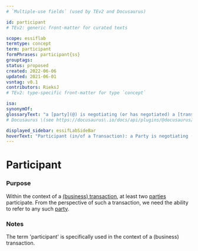 ```yaml
---
# `Multiple-use fields` (used by TEv2 and Docusaurus)

id: participant
# TEv2: generic front-matter for curated texts

scope: essiflab
termtype: concept
term: participant
formPhrases: participant{ss}
grouptags:
status: proposed
created: 2022-06-06
updated: 2021-06-01
vsntag: v0.1
contributors: RieksJ
# TEv2: type-specific front-matter for type `concept`

isa:
synonymOf:
glossaryText: "a [party](@) is negotiating (or has negotiated) a [transaction agreement](@)."
# Docusaurus \(see https://docusaurus\.io/docs/api/plugins/@docusaurus/plugin-content-docs#markdown-front-matter\):

displayed_sidebar: essifLabSideBar
hoverText: "Participant (in/of a Transaction): a Party is negotiating (or has negotiated) a Transaction Agreement."
---
```


# Participant


### Purpose

Within the context of a [(business) transaction](transaction@), at least two [parties](@) participate. From the perspective of such a transaction, we need the ability to refer to any such [party](@).

### Notes

The term 'participant' is specifically used in the context of a (business) transaction.
